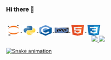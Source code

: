 ### Hi there 👋
<div style="display: inline_block"><br>
  <a href="https://github.com/amkall">
    <img align="center" alt="bruno-py" height="30" width="40" src= "https://raw.githubusercontent.com/devicons/devicon/master/icons/jupyter/jupyter-original.svg">
  <img align="center" alt="bruno-py" height="30" width="40" src="https://raw.githubusercontent.com/devicons/devicon/master/icons/python/python-original.svg">
  <img align="center" alt="bruno-c" height="30" width="40" src="https://raw.githubusercontent.com/devicons/devicon/master/icons/c/c-original.svg">
  <img align="center" alt="bruno-php" height="30" width="40" src="https://raw.githubusercontent.com/devicons/devicon/master/icons/php/php-original.svg">
  <img align="center" alt="bruno-HTML" height="30" width="40" src="https://raw.githubusercontent.com/devicons/devicon/master/icons/html5/html5-original.svg">
  <img align="center" alt="bruno-CSS" height="30" width="40" src="https://raw.githubusercontent.com/devicons/devicon/master/icons/css3/css3-original.svg">
</div>

<div align="center">
  <a href="https://github.com/amkall">
  <img height="180em" src="https://github-readme-stats.vercel.app/api?username=amkall&show_icons=true&theme=dracula&include_all_commits=true&count_private=true"/>
  <img height="180em" src="https://github-readme-stats.vercel.app/api/top-langs/?username=amkall&layout=compact&langs_count=7&theme=dracula"/>
</div>

 ![Snake animation](https://github.com/amkall/amkall/blob/output/github-contribution-grid-snake.svg)
<!--
**amkall/amkall** is a ✨ _special_ ✨ repository because its `README.md` (this file) appears on your GitHub profile.

Here are some ideas to get you started:

- 🔭 I’m currently working on ...
- 🌱 I’m currently learning ...
- 👯 I’m looking to collaborate on ...
- 🤔 I’m looking for help with ...
- 💬 Ask me about ...
- 📫 How to reach me: ...
- 😄 Pronouns: ...
- ⚡ Fun fact: ...
-->
